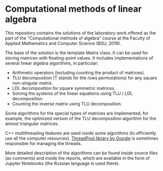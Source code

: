 # Computational methods of linear algebra

This repository contains the solutions of the laboratory work offered as
the part of the "Computational methods of algebra" course at the Faculty of
Applied Mathematics and Computer Science (BSU, 2019).

The base of the solution is the template Matrix class. It can be used for
storing matrices with floating-point values. It includes implementations of
several linear algebra algorithms, in particular:
* Arithmetic operators (including counting the product of matrices).
* TLU decomposition (T stands for the rows permutations) for any square 
non-singular matrix.
* LDL decomposition for square symmetric matrices.
* Solving the systems of the linear equations using TLU / LDL decomposition.
* Counting the inverse matrix using TLU decomposition.

Some algorithms for the special types of matrices are implemented, for
example, the optimized version of the TLU decomposition algorithm for the
almost triangular matrices.

C++ multithreading features are used inside some algorithms (to efficiently
use all the computer resources). [ThreadPool library by Google](
https://github.com/google/or-tools/blob/v7.4/ortools/base/threadpool.h) is
sometimes responsible for managing the threads.

More detailed description of the algorithms can be found inside source
files (as comments) and inside the reports, which are available in the form
of Jupyter Notebooks (the Russian language is used there).
